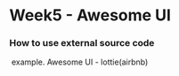 Week5 - Awesome UI
==================

### How to use external source code

&nbsp;example. Awesome UI - lottie(airbnb)
